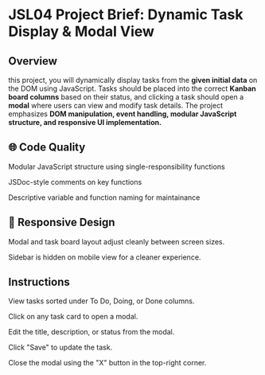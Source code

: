 # JSL04 Project Brief: Dynamic Task Display & Modal View

## Overview

 this project, you will dynamically display tasks from the **given initial data** on the DOM using JavaScript. Tasks should be placed into the correct **Kanban board columns** based on their status, and clicking a task should open a **modal** where users can view and modify task details. The project emphasizes **DOM manipulation, event handling, modular JavaScript structure, and responsive UI implementation.**

## 🌐 Code Quality
Modular JavaScript structure using single-responsibility functions

JSDoc-style comments on key functions

Descriptive variable and function naming for maintainance

## 📱 Responsive Design
Modal and task board layout adjust cleanly between screen sizes.

Sidebar is hidden on mobile view for a cleaner experience.

## Instructions
View tasks sorted under To Do, Doing, or Done columns.

Click on any task card to open a modal.

Edit the title, description, or status from the modal.

Click "Save" to update the task.

Close the modal using the "X" button in the top-right corner.

